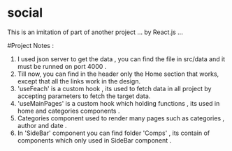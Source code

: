# social
This is an imitation of part of another project ... by React.js ...

#Project Notes :
1. I used json server to get the data , you can find the file in src/data and it must be runned on port 4000 .
2. Till now, you can find in the header only the Home section that works, except that all the links work in the design.
3. 'useFeach' is a custom hook , its used to fetch data in all project by accepting parameters to fetch the target data.
4. 'useMainPages' is a custom hook which holding functions , its used in home and categories components .
5. Categories component used to render many pages such as categories , author and date .
6. In 'SideBar' component you can find folder 'Comps' , its contain of components which only used in SideBar component .
